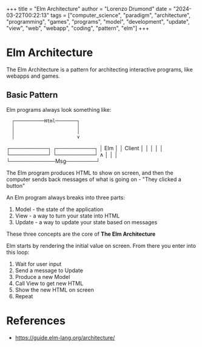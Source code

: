 +++
title = "Elm Architecture"
author = "Lorenzo Drumond"
date = "2024-03-22T00:22:13"
tags = ["computer_science",  "paradigm",  "architecture",  "programming",  "games",  "programs",  "model",  "development",  "update",  "view",  "web",  "webapp",  "coding",  "pattern",  "elm"]
+++


# Elm Architecture
The Elm Architecture is a pattern for architecting interactive programs, like webapps and games.

## Basic Pattern

Elm programs always look something like:

      ┌───────────Html────────┐
      │                       │
      │                       │
      │                       ∨
 ┌──────────┐            ┌──────────┐
 │ Elm      │            │ Client   │
 │          │            │          │
 └──────────┘            └──────────┘
      ∧                       │
      │                       │
      └────────────Msg────────┘


The Elm program produces HTML to show on screen, and then the computer sends back messages of what is going on - "They clicked a button"

An Elm program always breaks into three parts:

1. Model - the state of the application
2. View - a way to turn your state into HTML
3. Update - a way to update your state based on messages

These three concepts are the core of __The Elm Architecture__

Elm starts by rendering the initial value on screen. From there you enter into this loop:

1. Wait for user input
2. Send a message to Update
3. Produce a new Model
4. Call View to get new HTML
5. Show the new HTML on screen
6. Repeat

# References
- https://guide.elm-lang.org/architecture/
